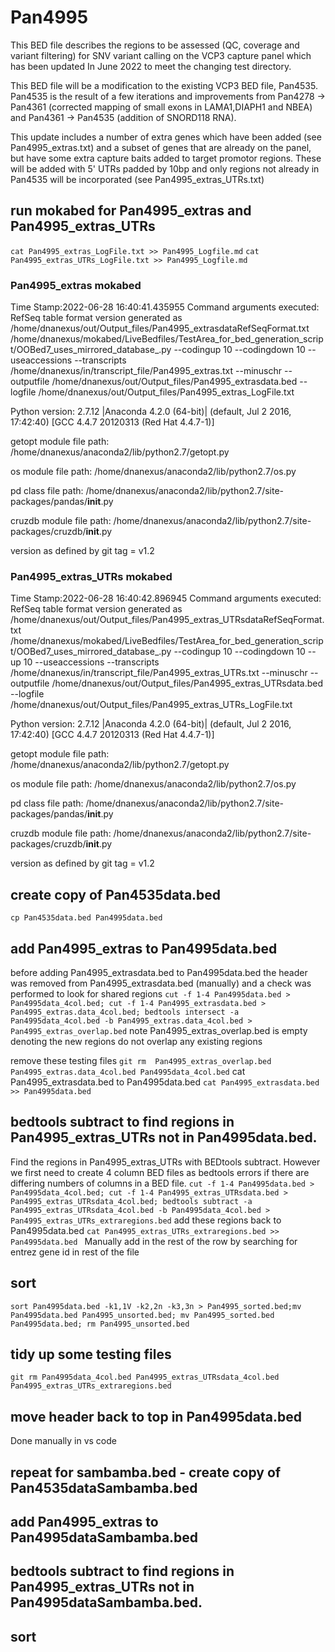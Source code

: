 # Pan4995
This BED file describes the regions to be assessed (QC, coverage and variant filtering) for SNV variant calling on the VCP3 capture panel which has been updated In June 2022 to meet the changing test directory.

This BED file will be a modification to the existing VCP3 BED file, Pan4535. Pan4535 is the result of a few iterations and improvements from Pan4278 -> Pan4361 (corrected mapping of small exons in LAMA1,DIAPH1 and NBEA) and Pan4361 -> Pan4535 (addition of SNORD118 RNA).

This update includes a number of extra genes which have been added (see Pan4995_extras.txt) and a subset of genes that are already on the panel, but have some extra capture baits added to target promotor regions. These will be added with 5' UTRs padded by 10bp and only regions not already in Pan4535 will be incorporated (see Pan4995_extras_UTRs.txt)

## run mokabed for Pan4995_extras and Pan4995_extras_UTRs
`cat Pan4995_extras_LogFile.txt >> Pan4995_Logfile.md`
`cat Pan4995_extras_UTRs_LogFile.txt >> Pan4995_Logfile.md`

### Pan4995_extras mokabed
Time Stamp:2022-06-28 16:40:41.435955
Command arguments executed:
RefSeq table format version generated as /home/dnanexus/out/Output_files/Pan4995_extrasdataRefSeqFormat.txt
/home/dnanexus/mokabed/LiveBedfiles/TestArea_for_bed_generation_script/OOBed7_uses_mirrored_database_.py --codingup 10 --codingdown 10 --useaccessions --transcripts /home/dnanexus/in/transcript_file/Pan4995_extras.txt --minuschr --outputfile /home/dnanexus/out/Output_files/Pan4995_extrasdata.bed --logfile /home/dnanexus/out/Output_files/Pan4995_extras_LogFile.txt 

 Python version: 2.7.12 |Anaconda 4.2.0 (64-bit)| (default, Jul  2 2016, 17:42:40) 
[GCC 4.4.7 20120313 (Red Hat 4.4.7-1)]

 getopt module file path: /home/dnanexus/anaconda2/lib/python2.7/getopt.py

 os module file path: /home/dnanexus/anaconda2/lib/python2.7/os.py

 pd class file path: /home/dnanexus/anaconda2/lib/python2.7/site-packages/pandas/__init__.py

 cruzdb module file path: /home/dnanexus/anaconda2/lib/python2.7/site-packages/cruzdb/__init__.py

version as defined by git tag = v1.2

### Pan4995_extras_UTRs mokabed
Time Stamp:2022-06-28 16:40:42.896945
Command arguments executed:
RefSeq table format version generated as /home/dnanexus/out/Output_files/Pan4995_extras_UTRsdataRefSeqFormat.txt
/home/dnanexus/mokabed/LiveBedfiles/TestArea_for_bed_generation_script/OOBed7_uses_mirrored_database_.py --codingup 10 --codingdown 10 --up 10 --useaccessions --transcripts /home/dnanexus/in/transcript_file/Pan4995_extras_UTRs.txt --minuschr --outputfile /home/dnanexus/out/Output_files/Pan4995_extras_UTRsdata.bed --logfile /home/dnanexus/out/Output_files/Pan4995_extras_UTRs_LogFile.txt 

 Python version: 2.7.12 |Anaconda 4.2.0 (64-bit)| (default, Jul  2 2016, 17:42:40) 
[GCC 4.4.7 20120313 (Red Hat 4.4.7-1)]

 getopt module file path: /home/dnanexus/anaconda2/lib/python2.7/getopt.py

 os module file path: /home/dnanexus/anaconda2/lib/python2.7/os.py

 pd class file path: /home/dnanexus/anaconda2/lib/python2.7/site-packages/pandas/__init__.py

 cruzdb module file path: /home/dnanexus/anaconda2/lib/python2.7/site-packages/cruzdb/__init__.py

version as defined by git tag = v1.2

## create copy of Pan4535data.bed
`cp Pan4535data.bed Pan4995data.bed`
## add Pan4995_extras to Pan4995data.bed
before adding Pan4995_extrasdata.bed to Pan4995data.bed the header was removed from Pan4995_extrasdata.bed (manually)
and a check was performed to look for shared regions 
`cut -f 1-4 Pan4995data.bed > Pan4995data_4col.bed; cut -f 1-4 Pan4995_extrasdata.bed > Pan4995_extras.data_4col.bed; bedtools intersect -a Pan4995data_4col.bed -b Pan4995_extras.data_4col.bed > Pan4995_extras_overlap.bed`
note Pan4995_extras_overlap.bed is empty denoting the new regions do not overlap any existing regions

remove these testing files
`git rm  Pan4995_extras_overlap.bed Pan4995_extras.data_4col.bed Pan4995data_4col.bed`
cat Pan4995_extrasdata.bed to Pan4995data.bed
`cat Pan4995_extrasdata.bed >> Pan4995data.bed`
## bedtools subtract to find regions in Pan4995_extras_UTRs not in Pan4995data.bed.
Find the regions in Pan4995_extras_UTRs with BEDtools subtract. However we first need to create 4 column BED files as bedtools errors if there are differing numbers of columns in a BED file.
`cut -f 1-4 Pan4995data.bed > Pan4995data_4col.bed; cut -f 1-4 Pan4995_extras_UTRsdata.bed > Pan4995_extras_UTRsdata_4col.bed; bedtools subtract -a Pan4995_extras_UTRsdata_4col.bed -b Pan4995data_4col.bed > Pan4995_extras_UTRs_extraregions.bed`
add these regions back to Pan4995data.bed
`cat Pan4995_extras_UTRs_extraregions.bed >> Pan4995data.bed `
Manually add in the rest of the row by searching for entrez gene id in rest of the file
## sort
`sort Pan4995data.bed -k1,1V -k2,2n -k3,3n > Pan4995_sorted.bed;mv Pan4995data.bed Pan4995_unsorted.bed; mv Pan4995_sorted.bed Pan4995data.bed; rm Pan4995_unsorted.bed`

## tidy up some testing files
`git rm Pan4995data_4col.bed Pan4995_extras_UTRsdata_4col.bed Pan4995_extras_UTRs_extraregions.bed`

## move header back to top in Pan4995data.bed
Done manually in vs code
## repeat for sambamba.bed - create copy of Pan4535dataSambamba.bed
## add Pan4995_extras to Pan4995dataSambamba.bed
## bedtools subtract to find regions in Pan4995_extras_UTRs not in Pan4995dataSambamba.bed.
## sort